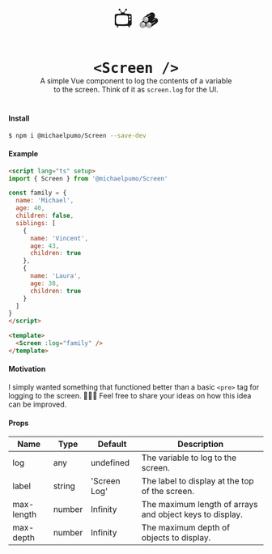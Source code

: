 <div style="text-align: center; font-size: 40px; margin: 0 0 40px 0;">
  📺 🪵
</div>

<h1 style="margin: 0 auto; text-align: center; font-family: monospace;">
&lt;Screen /&gt;
</h1>

<p style="max-width: 60ch; text-align: center; text-wrap: balance; margin: 0 auto 40px auto;">A simple Vue component to log the contents of a variable to the screen. Think of it as <code>screen.log</code> for the UI.</p>

#### Install

```bash
$ npm i @michaelpumo/Screen --save-dev
```

#### Example

```html
<script lang="ts" setup>
import { Screen } from '@michaelpumo/Screen'

const family = {
  name: 'Michael',
  age: 40,
  children: false,
  siblings: [
    {
      name: 'Vincent',
      age: 43,
      children: true
    },
    {
      name: 'Laura',
      age: 38,
      children: true
    }
  ]
}
</script>

<template>
  <Screen :log="family" />
</template>
```

#### Motivation
I simply wanted something that functioned better than a basic `<pre>` tag for logging to the screen. 🤷🏻‍♂️ Feel free to share your ideas on how this idea can be improved.

#### Props

| Name | Type | Default | Description |
| --- | --- | --- | --- |
| log | any | undefined | The variable to log to the screen. |
| label | string | 'Screen Log' | The label to display at the top of the screen. |
| max-length | number | Infinity | The maximum length of arrays and object keys to display. |
| max-depth | number | Infinity | The maximum depth of objects to display. |
